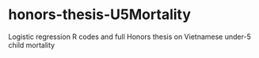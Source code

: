 # honors-thesis-U5Mortality
Logistic regression R codes and full Honors thesis on Vietnamese under-5 child mortality
